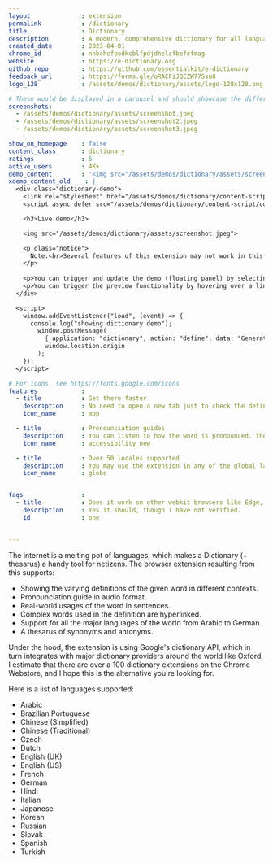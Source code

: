 ```yaml
---
layout              : extension
permalink           : /dictionary
title               : Dictionary
description         : A modern, comprehensive dictionary for all languages
created_date        : 2023-04-01
chrome_id           : nhbchcfeodkcblfpdjdhelcfbefefmag
website             : https://e-dictionary.org
github_repo         : https://github.com/essentialkit/e-dictionary
feedback_url        : https://forms.gle/oRACFiJQCZW77Ssu8
logo_128            : /assets/demos/dictionary/assets/logo-128x128.png

# These would be displayed in a carousel and should showcase the different UIs of the extension.
screenshots:
  - /assets/demos/dictionary/assets/screenshot.jpeg
  - /assets/demos/dictionary/assets/screenshot2.jpeg
  - /assets/demos/dictionary/assets/screenshot3.jpeg

show_on_homepage    : false
content_class       : dictionary
ratings             : 5
active_users        : 4K+
demo_content        : '<img src="/assets/demos/dictionary/assets/screenshot.jpeg">'
xdemo_content_old    : |
  <div class="dictionary-demo">
    <link rel="stylesheet" href="/assets/demos/dictionary/content-script/content-script.css">
    <script async defer src="/assets/demos/dictionary/content-script/content-script.js"></script>

    <h3>Live demo</h3>

    <img src="/assets/demos/dictionary/assets/screenshot.jpeg">

    <p class="notice">
      Note:<br>Several features of this extension may not work in this demo due to inability to access the relevant Chrome Extension APIs / UIs from a page context.        
    </p>
      
    <p>You can trigger and update the demo (floating panel) by selecting text and clicking "Search".</p>
    <p>You can trigger the preview functionality by hovering over a link like this <a href="https://en.wikipedia.org/wiki/ChatGPT">Wikipedia article on ChatGPT</a>.</p>
  </div> 

  <script>
    window.addEventListener("load", (event) => {
      console.log("showing dictionary demo");
        window.postMessage(
          { application: "dictionary", action: "define", data: "Generative AI", mode: "demo" },
          window.location.origin
        );
    });
  </script>

# For icons, see https://fonts.google.com/icons
features            :
  - title           : Get there faster
    description     : No need to open a new tab just to check the definition of <em>Floccinaucinihilipilification</em>. Double click it and voila!
    icon_name       : mop

  - title           : Pronounciation guides
    description     : You can listen to how the word is pronounced. The phonetics are also displayed. 
    icon_name       : accessibility_new

  - title           : Over 50 locales supported
    description     : You may use the extension in any of the global languages supported by Chrome.
    icon_name       : globe


faqs                :
  - title           : Does it work on other webkit browsers like Edge, Opera, Brave?
    description     : Yes it should, though I have not verified.
    id              : one


---
```



The internet is a melting pot of languages, which makes a Dictionary (+ thesarus) a handy tool for netizens. The browser extension resulting from this supports:

* Showing the varying definitions of the given word in different contexts.
* Pronounciation guide in audio format.
* Real-world usages of the word in sentences.
* Complex words used in the definition are hyperlinked.
* Support for all the major languages of the world from Arabic to German.
* A thesarus of synonyms and antonyms.

Under the hood, the extension is using Google's dictionary API, which in turn integrates with major dictionary providers around the world like Oxford. I estimate that there are over a 100 dictionary extensions on the Chrome Webstore, and I hope this is the alternative you're looking for.

Here is a list of languages supported:
 - Arabic
 - Brazilian Portuguese
 - Chinese (Simplified)
 - Chinese (Traditional)
 - Czech
 - Dutch
 - English (UK)
 - English (US)
 - French
 - German
 - Hindi
 - Italian
 - Japanese
 - Korean
 - Russian
 - Slovak
 - Spanish
 - Turkish